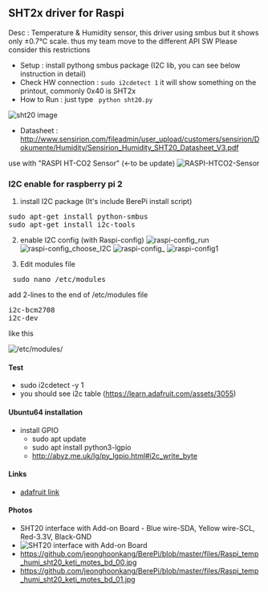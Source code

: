
## SHT2x driver for Raspi
Desc : Temperature & Humidity sensor, this driver using smbus
       but it shows only ±0.7℃ scale. thus my team move to the  different API SW
       Please consider this restrictions

 - Setup : install pythong smbus package (I2C lib, you can see below instruction in detail)
 - Check HW connection : ``sudo i2cdetect 1`` it will show something on the printout, commonly 0x40 is SHT2x
 - How to Run : just type `` python sht20.py``

![sht20 image](http://www.sensirion.com/fileadmin/user_upload/customers/sensirion/Bilder/ProductPictures/Sensirion_Humidity_SHT20.jpg)

  - Datasheet : http://www.sensirion.com/fileadmin/user_upload/customers/sensirion/Dokumente/Humidity/Sensirion_Humidity_SHT20_Datasheet_V3.pdf

use with "RASPI HT-CO2 Sensor" (<-to be update)
![RASPI-HTCO2-Sensor](https://raw.githubusercontent.com/kowonsik/RPiLogger/master/th-co2.png)

###  I2C enable for raspberry pi 2 ###

1. install I2C package (It's include BerePi install script)
<pre>
sudo apt-get install python-smbus
sudo apt-get install i2c-tools
</pre>

2. enable I2C config (with Raspi-config)
![raspi-config_run](https://learn.adafruit.com/system/assets/assets/000/022/831/medium800/learn_raspberry_pi_advancedopt.png)
![raspi-config_choose_I2C](https://learn.adafruit.com/system/assets/assets/000/022/832/medium800/learn_raspberry_pi_i2c.png)
![raspi-config_](https://learn.adafruit.com/system/assets/assets/000/022/834/medium800/learn_raspberry_pi_wouldyoukindly.png)
![raspi-config1](https://learn.adafruit.com/system/assets/assets/000/022/833/medium800/learn_raspberry_pi_i2ckernel.png)

3. Edit modules file
<pre> sudo nano /etc/modules</pre>

add 2-lines to the end of /etc/modules file
<pre>
i2c-bcm2708
i2c-dev
</pre>

like this

![/etc/modules/](https://learn.adafruit.com/system/assets/assets/000/003/054/medium800/learn_raspberry_pi_editing_modules_file.png)

#### Test
  - sudo i2cdetect -y 1
  - you should see i2c table (https://learn.adafruit.com/assets/3055)


#### Ubuntu64 installation
- install GPIO
  - sudo apt update
  - sudo apt install python3-lgpio
  - http://abyz.me.uk/lg/py_lgpio.html#i2c_write_byte

#### Links 
- [adafruit link](https://learn.adafruit.com/adafruits-raspberry-pi-lesson-4-gpio-setup/configuring-i2c)

#### Photos
- SHT20 interface with Add-on Board - Blue wire-SDA, Yellow wire-SCL, Red-3.3V, Black-GND
 - ![SHT20 interface with Add-on Board](https://raw.githubusercontent.com/jeonghoonkang/BerePi/master/files/raspi_temp_humi_addon.jpg)
- https://github.com/jeonghoonkang/BerePi/blob/master/files/Raspi_temp_humi_sht20_keti_motes_bd_00.jpg
- https://github.com/jeonghoonkang/BerePi/blob/master/files/Raspi_temp_humi_sht20_keti_motes_bd_01.jpg

